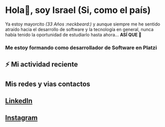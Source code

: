 # Hola👋, soy Israel (Si, como el país)

Ya estoy mayorcito _(33 Años :neckbeard:)_ y aunque siempre me he sentido atraído hacia el desarrollo de software y la tecnología en general, nunca había tenido la oportunidad de estudiarlo hasta ahora... **ASÍ QUE :metal:**

### Me estoy formando como desarrollador de Software en Platzi

## :zap: Mi actividad reciente
<!-- RECENT_ACTIVITY:start -->

<!-- RECENT_ACTIVITY:last_update -->

## Mis redes y vias contactos

## [LinkedIn](https://www.linkedin.com/in/israelmedive/)
## [Instagram](https://www.instagram.com/isrameve_/)
